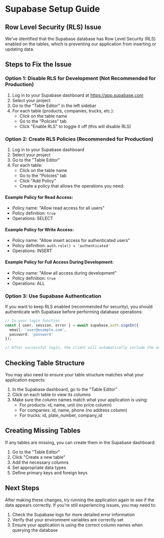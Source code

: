 # Supabase Setup Guide

## Row Level Security (RLS) Issue

We've identified that the Supabase database has Row Level Security (RLS) enabled on the tables, which is preventing our application from inserting or updating data.

## Steps to Fix the Issue

### Option 1: Disable RLS for Development (Not Recommended for Production)

1. Log in to your Supabase dashboard at https://app.supabase.com
2. Select your project
3. Go to the "Table Editor" in the left sidebar
4. For each table (products, companies, trucks, etc.):
   - Click on the table name
   - Go to the "Policies" tab
   - Click "Enable RLS" to toggle it off (this will disable RLS)

### Option 2: Create RLS Policies (Recommended for Production)

1. Log in to your Supabase dashboard
2. Select your project
3. Go to the "Table Editor"
4. For each table:
   - Click on the table name
   - Go to the "Policies" tab
   - Click "Add Policy"
   - Create a policy that allows the operations you need:

#### Example Policy for Read Access:
- Policy name: "Allow read access for all users"
- Policy definition: `true`
- Operations: SELECT

#### Example Policy for Write Access:
- Policy name: "Allow insert access for authenticated users"
- Policy definition: `auth.role() = 'authenticated'`
- Operations: INSERT

#### Example Policy for Full Access During Development:
- Policy name: "Allow all access during development"
- Policy definition: `true`
- Operations: ALL

### Option 3: Use Supabase Authentication

If you want to keep RLS enabled (recommended for security), you should authenticate with Supabase before performing database operations:

```typescript
// In your login function
const { user, session, error } = await supabase.auth.signIn({
  email: 'user@example.com',
  password: 'password'
});

// After successful login, the client will automatically include the auth token in all requests
```

## Checking Table Structure

You may also need to ensure your table structure matches what your application expects:

1. In the Supabase dashboard, go to the "Table Editor"
2. Click on each table to view its columns
3. Make sure the column names match what your application is using:
   - For products: id, name, unit (no price column)
   - For companies: id, name, phone (no address column)
   - For trucks: id, plate_number, company_id

## Creating Missing Tables

If any tables are missing, you can create them in the Supabase dashboard:

1. Go to the "Table Editor"
2. Click "Create a new table"
3. Add the necessary columns
4. Set appropriate data types
5. Define primary keys and foreign keys

## Next Steps

After making these changes, try running the application again to see if the data appears correctly. If you're still experiencing issues, you may need to:

1. Check the Supabase logs for more detailed error information
2. Verify that your environment variables are correctly set
3. Ensure your application is using the correct column names when querying the database
